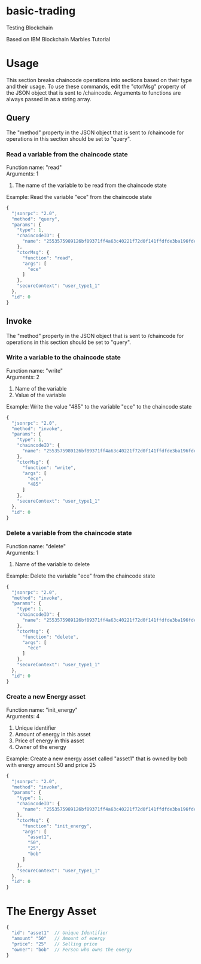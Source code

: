 # basic-trading  
Testing Blockchain  

Based on IBM Blockchain Marbles Tutorial  
# Usage  
This section breaks chaincode operations into sections based on their type and their usage. To use these commands, edit the "ctorMsg" property of the JSON object that is sent to /chaincode. Arguments to functions are always passed in as a string array.  
## Query  
The "method" property in the JSON object that is sent to /chaincode for operations in this section should be set to "query".
### Read a variable from the chaincode state  
Function name: "read"  
Arguments: 1  
1) The name of the variable to be read from the chaincode state  
  
Example: Read the variable "ece" from the chaincode state  
```javascript
{
  "jsonrpc": "2.0",
  "method": "query",
  "params": {
    "type": 1,
    "chaincodeID": {
      "name": "2553575989126bf89371ff4a63c40221f72d0f141ffdfde3ba196fde5df53621f1295ce19dbcc92d68dc5c67235e056b1eb52e9bdde9e03c8e799f22f8439910"
    },
    "ctorMsg": {
      "function": "read",
      "args": [
        "ece"
      ]
    },
    "secureContext": "user_type1_1"
  },
  "id": 0
}
```

## Invoke  
The "method" property in the JSON object that is sent to /chaincode for operations in this section should be set to "query".  
### Write a variable to the chaincode state  
Function name: "write"  
Arguments: 2  
1) Name of the variable  
2) Value of the variable  

Example: Write the value "485" to the variable "ece" to the chaincode state  
```javascript
{
  "jsonrpc": "2.0",
  "method": "invoke",
  "params": {
    "type": 1,
    "chaincodeID": {
      "name": "2553575989126bf89371ff4a63c40221f72d0f141ffdfde3ba196fde5df53621f1295ce19dbcc92d68dc5c67235e056b1eb52e9bdde9e03c8e799f22f8439910"
    },
    "ctorMsg": {
      "function": "write",
      "args": [
        "ece",
        "485"
      ]
    },
    "secureContext": "user_type1_1"
  },
  "id": 0
}
```
### Delete a variable from the chaincode state
Function name: "delete"  
Arguments: 1  
1) Name of the variable to delete

Example: Delete the variable "ece" from the chaincode state
```javascript
{
  "jsonrpc": "2.0",
  "method": "invoke",
  "params": {
    "type": 1,
    "chaincodeID": {
      "name": "2553575989126bf89371ff4a63c40221f72d0f141ffdfde3ba196fde5df53621f1295ce19dbcc92d68dc5c67235e056b1eb52e9bdde9e03c8e799f22f8439910"
    },
    "ctorMsg": {
      "function": "delete",
      "args": [
        "ece"
      ]
    },
    "secureContext": "user_type1_1"
  },
  "id": 0
}
```
### Create a new Energy asset  
Function name: "init_energy"  
Arguments: 4  
1) Unique identifier  
2) Amount of energy in this asset  
3) Price of energy in this asset  
4) Owner of the energy  

Example: Create a new energy asset called "asset1" that is owned by bob with energy amount 50 and price 25  
```javascript
{
  "jsonrpc": "2.0",
  "method": "invoke",
  "params": {
    "type": 1,
    "chaincodeID": {
      "name": "2553575989126bf89371ff4a63c40221f72d0f141ffdfde3ba196fde5df53621f1295ce19dbcc92d68dc5c67235e056b1eb52e9bdde9e03c8e799f22f8439910"
    },
    "ctorMsg": {
      "function": "init_energy",
      "args": [
        "asset1",
        "50",
        "25",
        "bob"
      ]
    },
    "secureContext": "user_type1_1"
  },
  "id": 0
}
```

# The Energy Asset
```javascript
{
  "id": "asset1"  // Unique Identifier
  "amount" "50"   // Amount of energy
  "price": "25"   // Selling price
  "owner": "bob"  // Person who owns the energy
}
```
